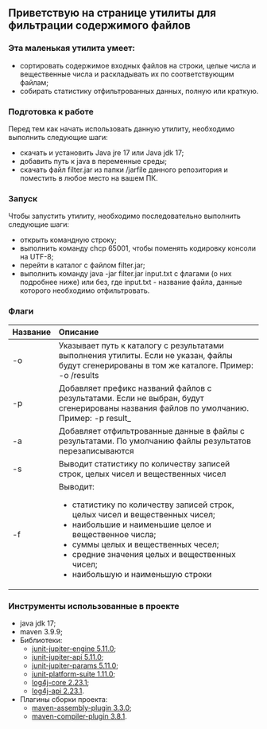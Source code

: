 ## Приветствую на странице утилиты для фильтрации содержимого файлов
### Эта маленькая утилита умеет:
* сортировать содержимое входных файлов на строки, целые числа и вещественные числа и раскладывать их по соответствующим файлам; 
* собирать статистику отфильтрованных данных, полную или краткую.

### Подготовка к работе
Перед тем как начать использовать данную утилиту, необходимо выполнить следующие шаги:
* скачать и установить Java jre 17 или Java jdk 17;  
* добавить путь к java в переменные среды;
* скачать файл filter.jar из папки /jarfile данного репозитория и поместить в любое место на вашем ПК. 

### Запуск
Чтобы запустить утилиту, необходимо последовательно выполнить следующие шаги:
* открыть командную строку;
* выполнить команду chcp 65001, чтобы поменять кодировку консоли на UTF-8;
* перейти в каталог с файлом filter.jar;
* выполнить команду java -jar filter.jar input.txt с флагами (о них подробнее ниже) или без, где input.txt - название файла, данные которого необходимо отфильтровать.

### Флаги

| Название | Описание|
| :--- | :--- |
| -o | Указывает путь к каталогу с результатами выполнения утилиты. Если не указан, файлы будут сгенерированы в том же каталоге. Пример: -o /results |
| -p | Добавляет префикс названий файлов с результатами. Если не выбран, будут сгенерированы названия файлов по умолчанию. Пример: -p result_ |
| -a | Добавляет отфильтрованные данные в файлы с результатами. По умолчанию файлы результатов перезаписываются |
| -s | Выводит статистику по количеству записей строк, целых чисел и вещественных чисел |
| -f | Выводит: <ul><li>статистику по количеству записей строк, целых чисел и вещественных чисел;</li><li>наибольшие и наименьшие целое и вещественное числа;</li><li>суммы целых и вещественных чесел;</li><li>средние значения целых и вещественных чисел;</li><li>наибольшую и наименьшую строки</li></ul> |

### Инструменты использованные в проекте
* java jdk 17;
* maven 3.9.9;
* Библиотеки:
  * [junit-jupiter-engine 5.11.0](https://mvnrepository.com/artifact/org.junit.jupiter/junit-jupiter-engine/5.11.0);
  * [junit-jupiter-api 5.11.0](https://mvnrepository.com/artifact/org.junit.jupiter/junit-jupiter-api/5.11.0);
  * [junit-jupiter-params 5.11.0](https://mvnrepository.com/artifact/org.junit.jupiter/junit-jupiter-params/5.11.0);
  * [junit-platform-suite 1.11.0](https://mvnrepository.com/artifact/org.junit.platform/junit-platform-suite-api/1.11.0);
  * [log4j-core 2.23.1](https://mvnrepository.com/artifact/org.apache.logging.log4j/log4j-core/2.23.1);
  * [log4j-api 2.23.1](https://mvnrepository.com/artifact/org.apache.logging.log4j/log4j-api/2.23.1).
* Плагины сборки проекта:
  * [maven-assembly-plugin 3.3.0](https://mvnrepository.com/artifact/org.apache.maven.plugins/maven-assembly-plugin/3.3.0);
  * [maven-compiler-plugin 3.8.1](https://mvnrepository.com/artifact/org.apache.maven.plugins/maven-compiler-plugin/3.8.1).
  